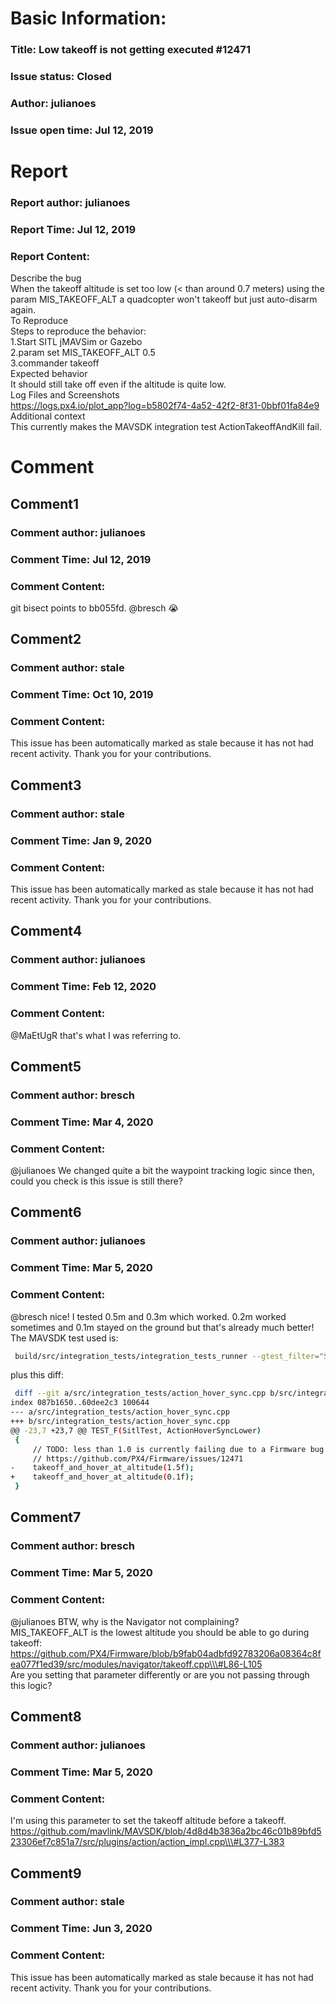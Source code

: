 # Basic Information:
### Title:  Low takeoff is not getting executed #12471 
### Issue status: Closed
### Author: julianoes
### Issue open time: Jul 12, 2019
# Report
### Report author: julianoes
### Report Time: Jul 12, 2019
### Report Content:   
Describe the bug    
When the takeoff altitude is set too low (< than around 0.7 meters) using the param MIS_TAKEOFF_ALT a quadcopter won't takeoff but just auto-disarm again.  
To Reproduce    
Steps to reproduce the behavior:  
1.Start SITL jMAVSim or Gazebo  
2.param set MIS_TAKEOFF_ALT 0.5  
3.commander takeoff  
Expected behavior    
It should still take off even if the altitude is quite low.  
Log Files and Screenshots    
https://logs.px4.io/plot_app?log=b5802f74-4a52-42f2-8f31-0bbf01fa84e9  
Additional context    
This currently makes the MAVSDK integration test ActionTakeoffAndKill fail.  

# Comment
## Comment1
### Comment author: julianoes
### Comment Time: Jul 12, 2019
### Comment Content:   
git bisect points to bb055fd. @bresch  😭  

## Comment2
### Comment author: stale
### Comment Time: Oct 10, 2019
### Comment Content:   
This issue has been automatically marked as stale because it has not had recent activity. Thank you for your contributions.  

## Comment3
### Comment author: stale
### Comment Time: Jan 9, 2020
### Comment Content:   
This issue has been automatically marked as stale because it has not had recent activity. Thank you for your contributions.  

## Comment4
### Comment author: julianoes
### Comment Time: Feb 12, 2020
### Comment Content:   
@MaEtUgR that's what I was referring to.  

## Comment5
### Comment author: bresch
### Comment Time: Mar 4, 2020
### Comment Content:   
@julianoes We changed quite a bit the waypoint tracking logic since then, could you check is this issue is still there?  

## Comment6
### Comment author: julianoes
### Comment Time: Mar 5, 2020
### Comment Content:   
@bresch nice! I tested 0.5m and 0.3m which worked. 0.2m worked sometimes and 0.1m stayed on the ground but that's already much better!  
The MAVSDK test used is:  
    
```bash     
 build/src/integration_tests/integration_tests_runner --gtest_filter="SitlTest.ActionHoverSyncLower"        
```  
plus this diff:  
    
```bash     
 diff --git a/src/integration_tests/action_hover_sync.cpp b/src/integration_tests/action_hover_sync.cpp        
index 087b1650..60dee2c3 100644        
--- a/src/integration_tests/action_hover_sync.cpp        
+++ b/src/integration_tests/action_hover_sync.cpp        
@@ -23,7 +23,7 @@ TEST_F(SitlTest, ActionHoverSyncLower)        
 {        
     // TODO: less than 1.0 is currently failing due to a Firmware bug.        
     // https://github.com/PX4/Firmware/issues/12471        
-    takeoff_and_hover_at_altitude(1.5f);        
+    takeoff_and_hover_at_altitude(0.1f);        
 }        
```  

## Comment7
### Comment author: bresch
### Comment Time: Mar 5, 2020
### Comment Content:   
@julianoes BTW, why is the Navigator not complaining?    
MIS_TAKEOFF_ALT is the lowest altitude you should be able to go during takeoff:    
https://github.com/PX4/Firmware/blob/b9fab04adbfd92783206a08364c8fea077f1ed39/src/modules/navigator/takeoff.cpp\\\#L86-L105    
Are you setting that parameter differently or are you not passing through this logic?  

## Comment8
### Comment author: julianoes
### Comment Time: Mar 5, 2020
### Comment Content:   
I'm using this parameter to set the takeoff altitude before a takeoff.  
https://github.com/mavlink/MAVSDK/blob/4d8d4b3836a2bc46c01b89bfd523306ef7c851a7/src/plugins/action/action_impl.cpp\\\#L377-L383  

## Comment9
### Comment author: stale
### Comment Time: Jun 3, 2020
### Comment Content:   
This issue has been automatically marked as stale because it has not had recent activity. Thank you for your contributions.  
